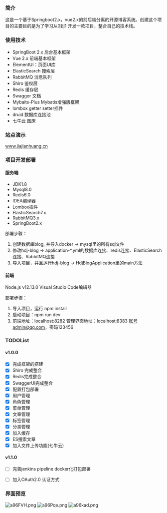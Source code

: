 ### 简介

这是一个基于Springboot2.x，vue2.x的前后端分离的开源博客系统。创建这个项目的主要目的是为了学习从0到1 开发一款项目，整合自己的技术栈。

### 使用技术
- SpringBoot 2.x 后台基本框架
- Vue 2.x 前端基本框架
- ElementUI：页面UI库
- ElasticSearch 搜索层
- RabbitMQ 消息队列
- Shiro 鉴权层
- Redis 缓存层
- Swagger 文档
- Mybaits-Plus Mybatis增强版框架
- lombox getter setter插件
- druid 数据库连接池
- 七牛云 图床

### 站点演示

www.jiajianhuang.cn


### 项目开发部署

#### 服务端
- JDK1.8
- Mysql8.0
- Redis6.0
- IDEA编译器
- Lombox插件
- ElasticSearch7.x
- RabbitMQ3.x
- SpringBoot2.x

部署步骤：
1. 创建数据库blog, 并导入docker -> mysql里的所有sql文件
2. 修改hdj-blog -> application-*.yml的数据库连接、redis连接、ElasticSearch连接、RabbitMQ连接
3. 导入项目，并且运行hdj-blog -> HdjBlogApplication里的main方法

#### 前端
Node.js v12.13.0
Visual Studio Code编辑器


部署步骤：
1. 导入项目，运行 npm install
2. 启动项目：npm run dev
3. 前端地址：localhost:8282 管理界面地址：localhost:8383 账号admin@qq.com，密码123456

### TODOList
#### v1.0.0
- [x] 完成框架的搭建
- [x] Shiro 完成整合
- [x] Redis完成整合
- [x] SwaggerUI完成整合
- [x] 配置打包部署
- [x] 用户管理
- [x] 角色管理
- [x] 菜单管理
- [x] 文章管理
- [x] 标签管理
- [x] 分类管理
- [x] 加入缓存
- [x] ES搜索文章
- [x] 加入文件上传功能(七牛云)

#### v1.1.0
- [ ] 完善jenkins pipeline docker化打包部署
- [ ] 加入OAuth2.0 认证方式


### 界面预览

![a96FVH.png](https://s1.ax1x.com/2020/07/26/a96FVH.png)
![a96Pqe.png](https://s1.ax1x.com/2020/07/26/a96Pqe.png)
![a96kad.png](https://s1.ax1x.com/2020/07/26/a96kad.png)